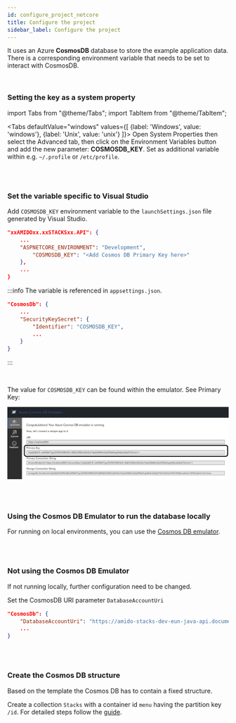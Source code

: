 ```yaml
---
id: configure_project_netcore
title: Configure the project
sidebar_label: Configure the project
---
```


It uses an Azure **CosmosDB** database to store the example application data.
There is a corresponding environment variable that needs to be set to interact with CosmosDB.

<br />

### Setting the key as a system property

import Tabs from "@theme/Tabs";
import TabItem from "@theme/TabItem";

<Tabs
    defaultValue="windows"
    values={[
    {label: 'Windows', value: 'windows'},
    {label: 'Unix', value: 'unix'}
    ]}>
    <TabItem value="windows">
        Open System Properties then select the Advanced tab, then click on the Environment Variables button and add the new parameter: <strong>COSMOSDB_KEY</strong>.
    </TabItem>
    <TabItem value="unix">
        Set as additional variable within e.g. <code>~/.profile</code> or <code>/etc/profile</code>.
    </TabItem>
</Tabs>

<br />
<br />

### Set the variable specific to Visual Studio

Add `COSMOSDB_KEY` environment variable to the `launchSettings.json` file generated by Visual Studio.

```json {6} title="src/api/xxAMIDOxx.xxSTACKSxx.API/properties/launchSettings.json"
"xxAMIDOxx.xxSTACKSxx.API": {
    ...
    "ASPNETCORE_ENVIRONMENT": "Development",
        "COSMOSDB_KEY": "<Add Cosmos DB Primary Key here>"
    },
    ...
}
```

:::info
The variable is referenced in `appsettings.json`.

```json {4} title="src/api/xxAMIDOxx.xxSTACKSxx.API/appsettings.json"
"CosmosDb": {
    ...
    "SecurityKeySecret": {
        "Identifier": "COSMOSDB_KEY",
        ...
    }
}
```

:::

<br />

The value for `COSMOSDB_KEY` can be found within the emulator. See Primary Key:

![CosmosDB](/img/cosmosdb_emulator_3.png)

<br />
<br />

### Using the Cosmos DB Emulator to run the database locally

For running on local environments, you can use the [Cosmos DB emulator](https://docs.microsoft.com/en-us/azure/cosmos-db/local-emulator?tabs=ssl-netstd21).


<br />
<br />

### Not using the Cosmos DB Emulator

If not running locally, further configuration need to be changed.

Set the CosmosDB URI parameter `DatabaseAccountUri` 

```json {1} title="<PROJECT-NAME>/src/api/xxAMIDOxx.xxSTACKSxx.API/appsettings.json"
"CosmosDb": {
    "DatabaseAccountUri": "https://amido-stacks-dev-eun-java-api.documents.azure.com:443/",
    ...
}
```

<br />
<br />

### Create the Cosmos DB structure

Based on the template the Cosmos DB has to contain a fixed structure.

Create a collection `Stacks` with a container id `menu` having the partition key `/id`. For detailed steps follow the [guide]((/guide/netcore/cosmosdb_configuration_netcore)).




